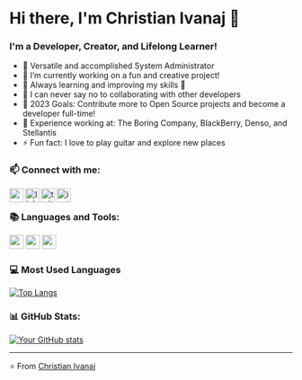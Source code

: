 # Hi there, I'm Christian Ivanaj 👋

### I'm a Developer, Creator, and Lifelong Learner!

- 🧑 Versatile and accomplished System Administrator
- 🔭 I’m currently working on a fun and creative project!
- 🌱 Always learning and improving my skills 🚀
- 🤝 I can never say no to collaborating with other developers
- 🎯 2023 Goals: Contribute more to Open Source projects and become a developer full-time!
- 🏢 Experience working at: The Boring Company, BlackBerry, Denso, and Stellantis
- ⚡ Fun fact: I love to play guitar and explore new places

### 📫 Connect with me:

[<img align="left" alt="website | Resume/Portfolio" width="25px" src="https://cdn-icons-png.flaticon.com/512/2721/2721720.png" />][website]
[<img align="left" alt="linkedin | LinkedIn" width="25px" src="https://cdn-icons-png.flaticon.com/512/174/174857.png" />][linkedin]
[<img align="left" alt="twitter | Twitter" width="25px" src="https://cdn-icons-png.flaticon.com/512/733/733579.png" />][twitter]
[<img align="left" alt="instagram | Instagram" width="25px" src="https://cdn-icons-png.flaticon.com/512/2111/2111463.png" />][instagram]

<br />

### 📚 Languages and Tools:

<code><img height="25" src="https://cdn-icons-png.flaticon.com/512/5968/5968267.png"></code>
<code><img height="25" src="https://cdn-icons-png.flaticon.com/512/5968/5968242.png"></code>
<code><img height="25" src="https://cdn-icons-png.flaticon.com/512/5968/5968292.png"></code>


<!-- This section is optional if you have your most used languages on GitHub -->

### 💻 Most Used Languages

[![Top Langs](https://github-readme-stats.vercel.app/api/top-langs/?username=christianivanaj&layout=compact)](https://github.com/christianivanaj/github-readme-stats)

### 📊 GitHub Stats:

[![Your GitHub stats](https://github-readme-stats.vercel.app/api?username=christianivanaj)](https://github.com/christianivanaj/github-readme-stats)

---

⭐️ From [Christian Ivanaj](https://github.com/christianivanaj)

<!-- Links -->
[website]: http://christianivanaj.com
[twitter]: https://twitter.com/christianivanaj
[instagram]: https://instagram.com/christianivanaj
[linkedin]: https://linkedin.com/in/christianivanaj
